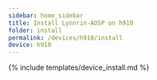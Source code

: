 ```yaml
---
sidebar: home_sidebar
title: Install Lynnrin-AOSP on h910
folder: install
permalink: /devices/h910/install
device: h910
---
```

{% include templates/device_install.md %}
